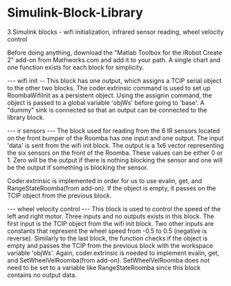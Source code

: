 # Simulink-Block-Library
3 Simulink blocks - wifi initialization, infrared sensor reading, wheel velocity control

Before doing anything, download the "Matlab Toolbox for the iRobot Create 2" add-on from Mathworks.com and add it to your path. A single chart and one function exists for each block for simplicity.

--- wifi init --
This block has one output, which assigns a TCIP serial object to the other two blocks. The coder.extrinsic command is used to set up RoombaWifiInit as a persistent object. Using the assignin command, the object is passed to a global variable 'objWs' before going to 'base'. A "dummy" sink is connected so that an output can be connected to the library block.

--- ir sensors ---
The block used for reading from the 6 IR sensors located on the front bumper of the Roomba has one input and one output. The input 'data' is sent from the wifi init block. The output is a 1x6 vector representing the six sensors on the front of the Roomba. These values can be either 0 or 1. Zero will be the output if there is nothing blocking the sensor and one will be the output if something is blocking the sensor.

Coder.extrinsic is implemented in order for us to use evalin, get, and RangeStateRoomba(from add-on). If the object is empty, it passes on the TCIP object from the previous block.

--- wheel velocity control ---
This block is used to control the speed of the left and right motor. Three inputs and no outputs exists in this block. The first input is the TCIP object from the wifi init block. Two other inputs are constants that represent the wheel speed from -0.5 to 0.5 (negative is reverse). Similarly to the last block, the function checks if the object is empty and passes the TCIP from the previous block with the workspace variable 'objWs'. Again, coder.extrinsic is needed to implement evalin, get, and SetWheelVelRoomba(from add-on). SetWheelVelRoomba does not need to be set to a variable like RangeStateRoomba since this block contains no output data.
